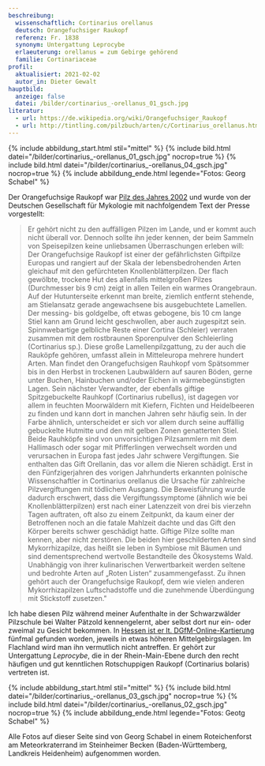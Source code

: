 ```yaml
---
beschreibung:
  wissenschaftlich: Cortinarius orellanus
  deutsch: Orangefuchsiger Raukopf
  referenz: Fr. 1838
  synonym: Untergattung Leprocybe
  erlaeuterung: orellanus = zum Gebirge gehörend
  familie: Cortinariaceae
profil:
  aktualisiert: 2021-02-02
  autor_in: Dieter Gewalt
hauptbild:
  anzeige: false
  datei: /bilder/cortinarius_-orellanus_01_gsch.jpg
literatur:
  - url: https://de.wikipedia.org/wiki/Orangefuchsiger_Raukopf
  - url: http://tintling.com/pilzbuch/arten/c/Cortinarius_orellanus.html
---
```

{% include abbildung_start.html stil="mittel" %}
{% include bild.html datei="/bilder/cortinarius_-orellanus_01_gsch.jpg" nocrop=true %}
{% include bild.html datei="/bilder/cortinarius_-orellanus_04_gsch.jpg" nocrop=true %}
{% include abbildung_ende.html legende="Fotos: Georg Schabel" %}

Der Orangefuchsige Raukopf war [Pilz des Jahres 2002](https://www.dgfm-ev.de/pilz-des-jahres/2002-orangefuchsiger-raukopf) und wurde von der Deutschen Gesellschaft für Mykologie mit nachfolgendem Text der Presse vorgestellt:

> Er gehört nicht zu den auffälligen Pilzen im Lande, und er kommt auch nicht überall vor. Dennoch sollte ihn jeder kennen, der beim Sammeln von Speisepilzen keine unliebsamen Überraschungen erleben will: Der Orangefuchsige Raukopf  ist einer der gefährlichsten Giftpilze Europas und rangiert auf der Skala der lebensbedrohenden Arten gleichauf mit den gefürchteten Knollenblätterpilzen.
> Der flach gewölbte, trockene Hut des allenfalls mittelgroßen Pilzes (Durchmesser bis 9 cm) zeigt in allen Teilen ein warmes Orangebraun. Auf der Hutunterseite erkennt man breite, ziemlich entfernt stehende, am Stielansatz gerade angewachsene bis ausgebuchtete Lamellen. Der messing- bis goldgelbe, oft etwas gebogene, bis 10 cm lange Stiel kann am Grund leicht geschwollen, aber auch zugespitzt sein. Spinnwebartige gelbliche Reste einer Cortina (Schleier) verraten zusammen mit dem rostbraunen Sporenpulver den Schleierling (Cortinarius sp.). Diese große Lamellenpilzgattung, zu der auch die Rauköpfe gehören, umfasst allein in Mitteleuropa mehrere hundert Arten.
> Man findet den Orangefuchsigen Rauhkopf vom Spätsommer bis in den Herbst in trockenen Laubwäldern auf sauren Böden, gerne unter Buchen, Hainbuchen und/oder Eichen in wärmebegünstigten Lagen. Sein nächster Verwandter, der ebenfalls giftige Spitzgebuckelte Rauhkopf (Cortinarius rubellus), ist dagegen vor allem in feuchten Moorwäldern mit Kiefern, Fichten und Heidelbeeren zu finden und kann dort in manchen Jahren sehr häufig sein. In der Farbe ähnlich, unterscheidet er sich vor allem durch seine auffällig gebuckelte Hutmitte und den mit gelben Zonen genatterten Stiel.
> Beide Rauhköpfe sind von unvorsichtigen Pilzsammlern mit dem Hallimasch  oder sogar mit Pfifferlingen  verwechselt worden und verursachen in Europa fast jedes Jahr schwere Vergiftungen. Sie enthalten das Gift Orellanin, das vor allem die Nieren schädigt. Erst in den Fünfzigerjahren des vorigen Jahrhunderts erkannten polnische Wissenschaftler in Cortinarius orellanus die Ursache für zahlreiche Pilzvergiftungen mit tödlichem Ausgang. Die Beweisführung wurde dadurch erschwert, dass die Vergiftungssymptome (ähnlich wie bei Knollenblätterpilzen) erst nach einer Latenzzeit von drei bis vierzehn Tagen auftraten, oft also zu einem Zeitpunkt, da kaum einer der Betroffenen noch an die fatale Mahlzeit dachte und das Gift den Körper bereits schwer geschädigt hatte.
> Giftige Pilze sollte man kennen, aber nicht zerstören. Die beiden hier geschilderten Arten sind Mykorrhizapilze, das heißt sie leben in Symbiose mit Bäumen und sind dementsprechend wertvolle Bestandteile des Ökosystems Wald. Unabhängig von ihrer kulinarischen Verwertbarkeit werden seltene und bedrohte Arten auf „Roten Listen“ zusammengefasst. Zu ihnen gehört auch der Orangefuchsige Raukopf, dem wie vielen anderen Mykorrhizapilzen Luftschadstoffe und die zunehmende Überdüngung mit Stickstoff zusetzen."

Ich habe diesen Pilz während meiner Aufenthalte in der Schwarzwälder Pilzschule bei Walter Pätzold kennengelernt, aber selbst dort nur ein- oder zweimal zu Gesicht bekommen. In [Hessen ist er lt. DGfM-Online-Kartierung](http://hessen.pilze-deutschland.de/organismen/cortinarius-orellanus-fr-1838) fünfmal gefunden worden, jeweils in etwas höheren Mittelgebirgslagen. Im Flachland wird man ihn vermutlich nicht antreffen. Er gehört zur Untergattung *Leprocybe*, die in der Rhein-Main-Ebene durch den recht häufigen und gut kenntlichen Rotschuppigen Raukopf (Cortinarius bolaris) vertreten ist.

{% include abbildung_start.html stil="mittel" %}
{% include bild.html datei="/bilder/cortinarius_-orellanus_03_gsch.jpg" nocrop=true %}
{% include bild.html datei="/bilder/cortinarius_-orellanus_02_gsch.jpg" nocrop=true %}
{% include abbildung_ende.html legende="Fotos: Geotg Schabel" %}

Alle Fotos auf dieser Seite sind von Georg Schabel in einem Roteichenforst am Meteorkraterrand im Steinheimer Becken (Baden-Württemberg, Landkreis Heidenheim) aufgenommen worden.
